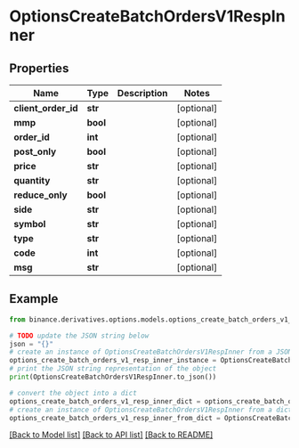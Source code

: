 # OptionsCreateBatchOrdersV1RespInner


## Properties

Name | Type | Description | Notes
------------ | ------------- | ------------- | -------------
**client_order_id** | **str** |  | [optional] 
**mmp** | **bool** |  | [optional] 
**order_id** | **int** |  | [optional] 
**post_only** | **bool** |  | [optional] 
**price** | **str** |  | [optional] 
**quantity** | **str** |  | [optional] 
**reduce_only** | **bool** |  | [optional] 
**side** | **str** |  | [optional] 
**symbol** | **str** |  | [optional] 
**type** | **str** |  | [optional] 
**code** | **int** |  | [optional] 
**msg** | **str** |  | [optional] 

## Example

```python
from binance.derivatives.options.models.options_create_batch_orders_v1_resp_inner import OptionsCreateBatchOrdersV1RespInner

# TODO update the JSON string below
json = "{}"
# create an instance of OptionsCreateBatchOrdersV1RespInner from a JSON string
options_create_batch_orders_v1_resp_inner_instance = OptionsCreateBatchOrdersV1RespInner.from_json(json)
# print the JSON string representation of the object
print(OptionsCreateBatchOrdersV1RespInner.to_json())

# convert the object into a dict
options_create_batch_orders_v1_resp_inner_dict = options_create_batch_orders_v1_resp_inner_instance.to_dict()
# create an instance of OptionsCreateBatchOrdersV1RespInner from a dict
options_create_batch_orders_v1_resp_inner_from_dict = OptionsCreateBatchOrdersV1RespInner.from_dict(options_create_batch_orders_v1_resp_inner_dict)
```
[[Back to Model list]](../README.md#documentation-for-models) [[Back to API list]](../README.md#documentation-for-api-endpoints) [[Back to README]](../README.md)


